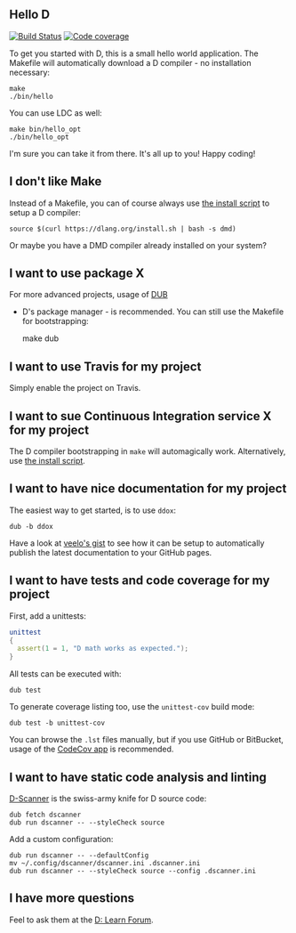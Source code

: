 Hello D
-------

[![Build Status](https://travis-ci.org/wilzbach/d-bootstrap.svg?branch=master)](https://travis-ci.org/wilzbach/d-bootstrap)
[![Code coverage](https://img.shields.io/codecov/c/github/wilzbach/d-bootstrap.svg?maxAge=86400)](https://codecov.io/gh/wilzbach/d-bootstrap)

To get you started with D, this is a small hello world application.
The Makefile will automatically download a D compiler - no installation necessary:

    make
    ./bin/hello

You can use LDC as well:

    make bin/hello_opt
    ./bin/hello_opt

I'm sure you can take it from there. It's all up to you!
Happy coding!


I don't like Make
-----------------

Instead of a Makefile, you can of course always use
[the install script](dlang.org/install.html) to setup a D compiler:

    source $(curl https://dlang.org/install.sh | bash -s dmd)

Or maybe you have a DMD compiler already installed on your system?

I want to use package X
-----------------------

For more advanced projects, usage of [DUB](https://code.dlang.org/getting_started)
- D's package manager - is recommended.
You can still use the Makefile for bootstrapping:

    make dub

I want to use Travis for my project
-----------------------------------

Simply enable the project on Travis.

I want to sue Continuous Integration service X for my project
-------------------------------------------------------------

The D compiler bootstrapping in `make` will automagically work.
Alternatively, use [the install script](dlang.org/install.html).

I want to have nice documentation for my project
------------------------------------------------

The easiest way to get started, is to use `ddox`:

    dub -b ddox

Have a look at [veelo's gist](https://gist.github.com/veelo/f7668510bad2e8c9212ab66104541fcc)
to see how it can be setup to automatically publish the latest documentation to
your GitHub pages.

I want to have tests and code coverage for my project
-----------------------------------------------------

First, add a unittests:

```d
unittest
{
  assert(1 = 1, "D math works as expected.");
}
```

All tests can be executed with:

    dub test

To generate coverage listing too, use the `unittest-cov` build mode:

    dub test -b unittest-cov

You can browse the `.lst` files manually, but if you use GitHub or BitBucket,
usage of the [CodeCov app](https://codecov.io/gh) is recommended.

I want to have static code analysis and linting
-----------------------------------------------

[D-Scanner](https://github.com/dlang-community/D-Scanner) is the swiss-army knife
for D source code:

    dub fetch dscanner
    dub run dscanner -- --styleCheck source

Add a custom configuration:

    dub run dscanner -- --defaultConfig
    mv ~/.config/dscanner/dscanner.ini .dscanner.ini
    dub run dscanner -- --styleCheck source --config .dscanner.ini

I have more questions
---------------------

Feel to ask them at the [D: Learn Forum](https://forum.dlang.org/group/learn).
